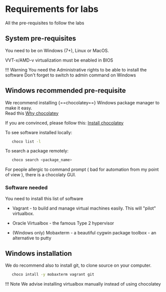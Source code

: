 # Requirements for labs

All the pre-requisites to follow the labs

## System pre-requisites
You need to be on Windows (7+), Linux or MacOS.

VVT-x/AMD-v virtualization must be enabled in BIOS

!!! Warning
    You need the Administrative rights to be able to install the software
    Don't forget to switch to admin command on Windows

## Windows recommended pre-requisite
We recommend installing {==chocolatey==} Windows package manager to make it easy. \
Read this [Why chocolatey](https://docs.chocolatey.org/en-us/why)

If you are convinced, please follow this: [Install chocolatey]( https://chocolatey.org/courses/installation/installing?method=installing-chocolatey#cmd )

To see software installed locally:
```bash
   choco list -l
```   

To search a package remotely:
```bash
   choco search <package_name>
```

For people allergic to command prompt ( bad for automation from my point of view ), there is a chocolaty GUI.

### Software needed 

You need to install this list of software

* Vagrant - to build and manage virtual machines easily. This will "pilot" virtualbox. 
  
* Oracle Virtualbox - the famous Type 2 hypervisor

* (Windows only) Mobaxterm - a beautiful cygwin package toolbox - an alternative to putty

## Windows installation
We do recommend also to install git, to clone source on your computer.

```bash
   choco intall -y mobaxterm vagrant git
```

!!! Note
    We advise installing virtualbox manually instead of using chocolatey
